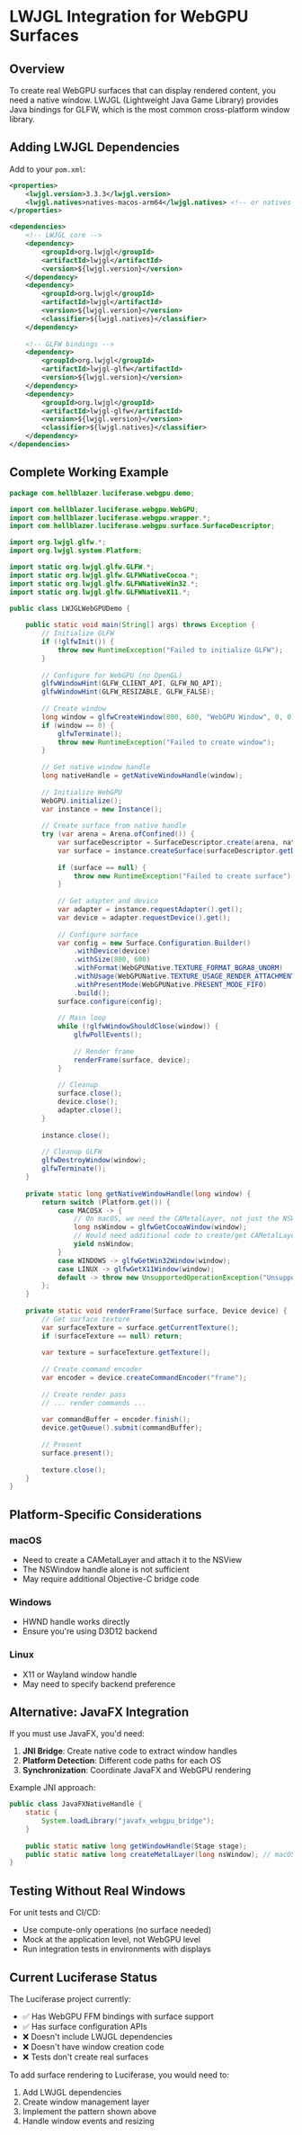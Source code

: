 # LWJGL Integration for WebGPU Surfaces

## Overview

To create real WebGPU surfaces that can display rendered content, you need a native window. LWJGL (Lightweight Java Game Library) provides Java bindings for GLFW, which is the most common cross-platform window library.

## Adding LWJGL Dependencies

Add to your `pom.xml`:

```xml
<properties>
    <lwjgl.version>3.3.3</lwjgl.version>
    <lwjgl.natives>natives-macos-arm64</lwjgl.natives> <!-- or natives-windows, natives-linux -->
</properties>

<dependencies>
    <!-- LWJGL core -->
    <dependency>
        <groupId>org.lwjgl</groupId>
        <artifactId>lwjgl</artifactId>
        <version>${lwjgl.version}</version>
    </dependency>
    <dependency>
        <groupId>org.lwjgl</groupId>
        <artifactId>lwjgl</artifactId>
        <version>${lwjgl.version}</version>
        <classifier>${lwjgl.natives}</classifier>
    </dependency>
    
    <!-- GLFW bindings -->
    <dependency>
        <groupId>org.lwjgl</groupId>
        <artifactId>lwjgl-glfw</artifactId>
        <version>${lwjgl.version}</version>
    </dependency>
    <dependency>
        <groupId>org.lwjgl</groupId>
        <artifactId>lwjgl-glfw</artifactId>
        <version>${lwjgl.version}</version>
        <classifier>${lwjgl.natives}</classifier>
    </dependency>
</dependencies>
```

## Complete Working Example

```java
package com.hellblazer.luciferase.webgpu.demo;

import com.hellblazer.luciferase.webgpu.WebGPU;
import com.hellblazer.luciferase.webgpu.wrapper.*;
import com.hellblazer.luciferase.webgpu.surface.SurfaceDescriptor;

import org.lwjgl.glfw.*;
import org.lwjgl.system.Platform;

import static org.lwjgl.glfw.GLFW.*;
import static org.lwjgl.glfw.GLFWNativeCocoa.*;
import static org.lwjgl.glfw.GLFWNativeWin32.*;
import static org.lwjgl.glfw.GLFWNativeX11.*;

public class LWJGLWebGPUDemo {
    
    public static void main(String[] args) throws Exception {
        // Initialize GLFW
        if (!glfwInit()) {
            throw new RuntimeException("Failed to initialize GLFW");
        }
        
        // Configure for WebGPU (no OpenGL)
        glfwWindowHint(GLFW_CLIENT_API, GLFW_NO_API);
        glfwWindowHint(GLFW_RESIZABLE, GLFW_FALSE);
        
        // Create window
        long window = glfwCreateWindow(800, 600, "WebGPU Window", 0, 0);
        if (window == 0) {
            glfwTerminate();
            throw new RuntimeException("Failed to create window");
        }
        
        // Get native window handle
        long nativeHandle = getNativeWindowHandle(window);
        
        // Initialize WebGPU
        WebGPU.initialize();
        var instance = new Instance();
        
        // Create surface from native handle
        try (var arena = Arena.ofConfined()) {
            var surfaceDescriptor = SurfaceDescriptor.create(arena, nativeHandle);
            var surface = instance.createSurface(surfaceDescriptor.getDescriptor());
            
            if (surface == null) {
                throw new RuntimeException("Failed to create surface");
            }
            
            // Get adapter and device
            var adapter = instance.requestAdapter().get();
            var device = adapter.requestDevice().get();
            
            // Configure surface
            var config = new Surface.Configuration.Builder()
                .withDevice(device)
                .withSize(800, 600)
                .withFormat(WebGPUNative.TEXTURE_FORMAT_BGRA8_UNORM)
                .withUsage(WebGPUNative.TEXTURE_USAGE_RENDER_ATTACHMENT)
                .withPresentMode(WebGPUNative.PRESENT_MODE_FIFO)
                .build();
            surface.configure(config);
            
            // Main loop
            while (!glfwWindowShouldClose(window)) {
                glfwPollEvents();
                
                // Render frame
                renderFrame(surface, device);
            }
            
            // Cleanup
            surface.close();
            device.close();
            adapter.close();
        }
        
        instance.close();
        
        // Cleanup GLFW
        glfwDestroyWindow(window);
        glfwTerminate();
    }
    
    private static long getNativeWindowHandle(long window) {
        return switch (Platform.get()) {
            case MACOSX -> {
                // On macOS, we need the CAMetalLayer, not just the NSWindow
                long nsWindow = glfwGetCocoaWindow(window);
                // Would need additional code to create/get CAMetalLayer
                yield nsWindow;
            }
            case WINDOWS -> glfwGetWin32Window(window);
            case LINUX -> glfwGetX11Window(window);
            default -> throw new UnsupportedOperationException("Unsupported platform");
        };
    }
    
    private static void renderFrame(Surface surface, Device device) {
        // Get surface texture
        var surfaceTexture = surface.getCurrentTexture();
        if (surfaceTexture == null) return;
        
        var texture = surfaceTexture.getTexture();
        
        // Create command encoder
        var encoder = device.createCommandEncoder("frame");
        
        // Create render pass
        // ... render commands ...
        
        var commandBuffer = encoder.finish();
        device.getQueue().submit(commandBuffer);
        
        // Present
        surface.present();
        
        texture.close();
    }
}
```

## Platform-Specific Considerations

### macOS
- Need to create a CAMetalLayer and attach it to the NSView
- The NSWindow handle alone is not sufficient
- May require additional Objective-C bridge code

### Windows
- HWND handle works directly
- Ensure you're using D3D12 backend

### Linux
- X11 or Wayland window handle
- May need to specify backend preference

## Alternative: JavaFX Integration

If you must use JavaFX, you'd need:

1. **JNI Bridge**: Create native code to extract window handles
2. **Platform Detection**: Different code paths for each OS
3. **Synchronization**: Coordinate JavaFX and WebGPU rendering

Example JNI approach:
```java
public class JavaFXNativeHandle {
    static {
        System.loadLibrary("javafx_webgpu_bridge");
    }
    
    public static native long getWindowHandle(Stage stage);
    public static native long createMetalLayer(long nsWindow); // macOS only
}
```

## Testing Without Real Windows

For unit tests and CI/CD:
- Use compute-only operations (no surface needed)
- Mock at the application level, not WebGPU level
- Run integration tests in environments with displays

## Current Luciferase Status

The Luciferase project currently:
- ✅ Has WebGPU FFM bindings with surface support
- ✅ Has surface configuration APIs
- ❌ Doesn't include LWJGL dependencies
- ❌ Doesn't have window creation code
- ❌ Tests don't create real surfaces

To add surface rendering to Luciferase, you would need to:
1. Add LWJGL dependencies
2. Create window management layer
3. Implement the pattern shown above
4. Handle window events and resizing